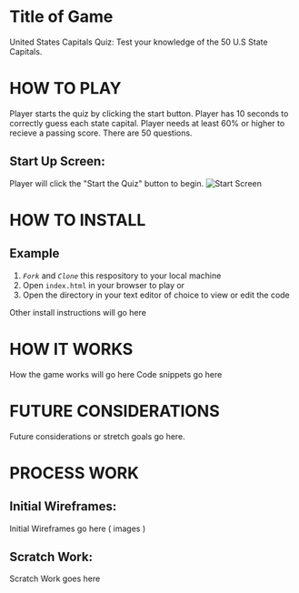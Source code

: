 # Title of Game

United States Capitals Quiz: Test your knowledge of the 50 U.S State Capitals.

# HOW TO PLAY

Player starts the quiz by clicking the start button. Player has 10 seconds to correctly guess each state capital. Player needs at least 60% or higher to recieve a passing score. There are 50 questions. 

## Start Up Screen:
Player will click the "Start the Quiz" button to begin.
![Start Screen](./img/Start-Screen)

# HOW TO INSTALL

## Example
1. *`Fork`* and *`Clone`* this respository to your local machine
2. Open `index.html` in your browser to play or 
3. Open the directory in your text editor of choice to view or edit the code

Other install instructions will go here


# HOW IT WORKS
How the game works will go here
Code snippets go here


# FUTURE CONSIDERATIONS

Future considerations or stretch goals go here.


# PROCESS WORK

## Initial Wireframes:
Initial Wireframes go here ( images )

## Scratch Work:

Scratch Work goes here
